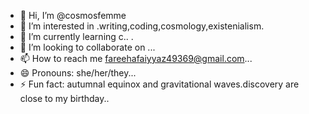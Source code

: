 - 👋 Hi, I’m @cosmosfemme
- 👀 I’m interested in .writing,coding,cosmology,existenialism.
- 🌱 I’m currently learning c.. .
- 💞️ I’m looking to collaborate on ...
- 📫 How to reach me fareehafaiyyaz49369@gmail.com...
- 😄 Pronouns: she/her/they...
- ⚡ Fun fact: autumnal equinox and gravitational waves.discovery are close to my birthday..

<!---
cosmosfemme/cosmosfemme is a ✨ special ✨ repository because its `README.md` (this file) appears on your GitHub profile.
You can click the Preview link to take a look at your changes.
--->
